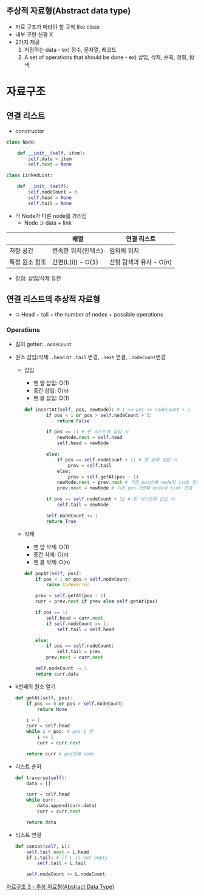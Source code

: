## 추상적 자료형(Abstract data type)

- 자료 구조가 따라야 할 규칙 like class
- 내부 구현 신경 X
- 2가지 제공
  1. 저장하는 data - ex) 정수, 문자열, 레코드
  2. A set of operations that should be done - ex) 삽입, 삭제, 순회, 정렬, 탐색

# 자료구조

## 연결 리스트

- constructor

```python
class Node:

    def __init__(self, item):
        self.data = item
        self.next = None

class LinkedList:

    def __init__(self):
        self.nodeCount = 0
        self.head = None
        self.tail = None
```

- 각 Node가 다른 node를 가리킴
  - Node ⊃ data + link

|                | 배열                | 연결 리스트             |
| -------------- | ------------------- | ----------------------- |
| 저장 공간      | 연속한 위치(인덱스) | 임의의 위치             |
| 특정 원소 참조 | 간편(L[i]) - O(1)   | 선형 탐색과 유사 - O(n) |

- 장점: 삽입/삭제 유연

## 연결 리스트의 추상적 자료형

- ⊃ Head + tail + the number of nodes + possible operations

### Operations

- 길이 getter: `.nodeCount`
- 원소 삽입/삭제: `.head` or `.tail` 변경, `.next` 연결, `.nodeCount`변경

  - 삽입

    - 맨 앞 삽입: O(1)
    - 중간 삽입: O(n)
    - 맨 끝 삽입: O(1)

    ```python
    def insertAt(self, pos, newNode): # 1 <= pos <= nodeCount + 1
            if pos < 1 or pos > self.nodeCount + 1:
                return False

            if pos == 1: # 빈 리스트에 삽입 시
                newNode.next = self.head
                self.head = newNode

            else:
                if pos == self.nodeCount + 1: # 맨 끝에 삽입 시
                    prev = self.tail
                else:
                    prev = self.getAt(pos - 1)
                newNode.next = prev.next # 기존 pos번째 node와 link 연결
                prev.next = newNode # 기존 pos-1번째 node와 link 연결

            if pos == self.nodeCount + 1: # 빈 리스트에 삽입 시
                self.tail = newNode

            self.nodeCount += 1
            return True
    ```

  - 삭제

    - 맨 앞 삭제: O(1)
    - 중간 삭제: O(n)
    - 맨 끝 삭제: O(n)

    ```python
    def popAt(self, pos):
        if pos < 1 or pos > self.nodeCount:
            raise IndexError

        prev = self.getAt(pos - 1)
        curr = prev.next if prev else self.getAt(pos)

        if pos == 1:
            self.head = curr.next
            if self.nodeCount == 1:
                self.tail = self.head

        else:
            if pos == self.nodeCount:
                self.tail = prev
            prev.next = curr.next

        self.nodeCount -= 1
        return curr.data
    ```

- k번째의 원소 얻기

  ```python
  def getAt(self, pos):
      if pos <= 0 or pos > self.nodeCount:
          return None

      i = 1
      curr = self.head
      while i < pos: # pos-1 번
          i += 1
          curr = curr.next

      return curr # pos번째 node
  ```

- 리스트 순회

  ```python
  def traverse(self):
      data = []

      curr = self.head
      while curr:
          data.append(curr.data)
          curr = curr.next

      return data
  ```

- 리스트 연결

  ```python
  def concat(self, L):
      self.tail.next = L.head
      if L.tail: # if L is not empty
          self.tail = L.tail

      self.nodeCount += L.nodeCount
  ```

[자료구조 3 - 추상 자료형(Abstract Data Type)](https://jinkpark.tistory.com/77)
